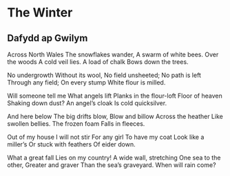 # The Winter
## Dafydd ap Gwilym
Across North Wales
The snowflakes wander,
A swarm of white bees.
Over the woods
A cold veil lies.
A load of chalk
Bows down the trees.

No undergrowth
Without its wool,
No field unsheeted;
No path is left
Through any field;
On every stump
White flour is milled.

Will someone tell me
What angels lift
Planks in the flour-loft
Floor of heaven
Shaking down dust?
An angel’s cloak
Is cold quicksilver.

And here below
The big drifts blow,
Blow and billow
Across the heather
Like swollen bellies.
The frozen foam
Falls in fleeces.

Out of my house
I will not stir
For any girl
To have my coat
Look like a miller’s
Or stuck with feathers
Of eider down.

What a great fall
Lies on my country!
A wide wall, stretching
One sea to the other,
Greater and graver
Than the sea’s graveyard.
When will rain come?